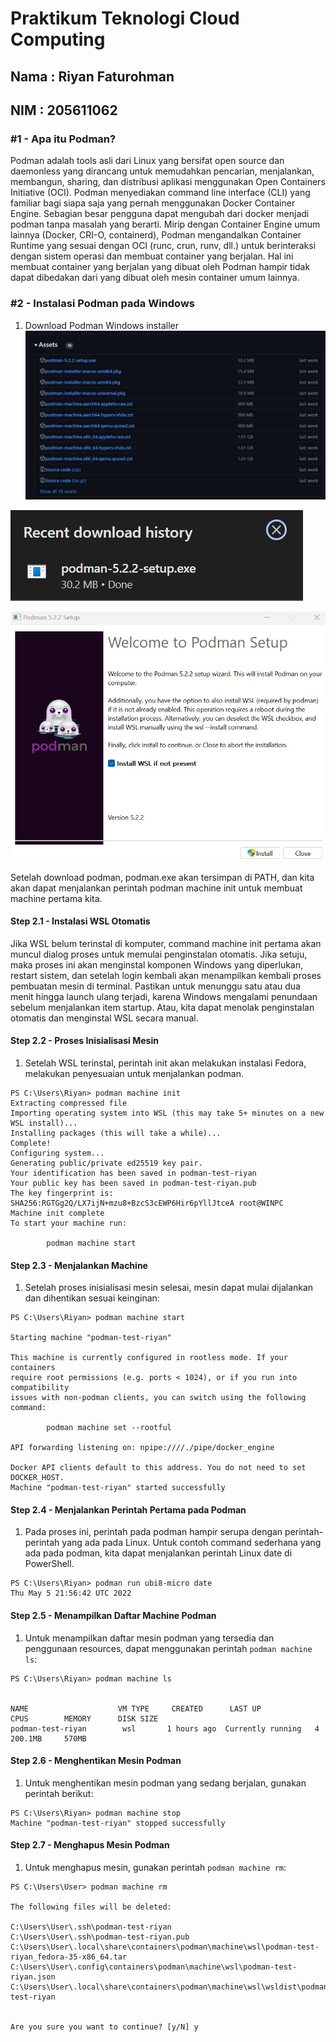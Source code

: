 Praktikum Teknologi Cloud Computing
=====================

Nama : Riyan Faturohman
--------
NIM : 205611062
--------


### #1 - Apa itu Podman?
Podman adalah tools asli dari Linux yang bersifat open source dan daemonless yang dirancang untuk memudahkan pencarian, menjalankan, membangun, sharing, dan distribusi aplikasi menggunakan Open Containers Initiative (OCI). Podman menyediakan command line interface (CLI) yang familiar bagi siapa saja yang pernah menggunakan Docker Container Engine. Sebagian besar pengguna dapat mengubah dari docker menjadi podman tanpa masalah yang berarti. Mirip dengan Container Engine umum lainnya (Docker, CRI-O, containerd), Podman mengandalkan Container Runtime yang sesuai dengan OCI (runc, crun, runv, dll.) untuk berinteraksi dengan sistem operasi dan membuat container yang berjalan. Hal ini membuat container yang berjalan yang dibuat oleh Podman hampir tidak dapat dibedakan dari yang dibuat oleh mesin container umum lainnya.

### #2 - Instalasi Podman pada Windows
1. Download Podman Windows installer
![01](img/img1.jpg)

![02](img/img2.jpg)

![03](img/img3.jpg)

Setelah download podman, podman.exe akan tersimpan di PATH, dan kita akan dapat menjalankan perintah podman machine init untuk membuat machine pertama kita.

#### Step 2.1 - Instalasi WSL Otomatis
Jika WSL belum terinstal di komputer, command machine init pertama akan muncul dialog proses untuk memulai penginstalan otomatis. Jika setuju, maka proses ini akan menginstal komponen Windows yang diperlukan, restart sistem, dan setelah login kembali akan menampilkan kembali proses pembuatan mesin di terminal. Pastikan untuk menunggu satu atau dua menit hingga launch ulang terjadi, karena Windows mengalami penundaan sebelum menjalankan item startup. Atau, kita dapat menolak penginstalan otomatis dan menginstal WSL secara manual.

#### Step 2.2 - Proses Inisialisasi Mesin
1. Setelah WSL terinstal, perintah init akan melakukan instalasi Fedora, melakukan penyesuaian untuk menjalankan podman.
```
PS C:\Users\Riyan> podman machine init
Extracting compressed file
Importing operating system into WSL (this may take 5+ minutes on a new WSL install)...
Installing packages (this will take a while)...
Complete!
Configuring system...
Generating public/private ed25519 key pair.
Your identification has been saved in podman-test-riyan
Your public key has been saved in podman-test-riyan.pub
The key fingerprint is:
SHA256:RGTGg2Q/LX7ijN+mzu8+BzcS3cEWP6Hir6pYllJtceA root@WINPC
Machine init complete
To start your machine run:

        podman machine start
```

#### Step 2.3 - Menjalankan Machine
1. Setelah proses inisialisasi mesin selesai, mesin dapat mulai dijalankan dan dihentikan sesuai keinginan:
```
PS C:\Users\Riyan> podman machine start

Starting machine "podman-test-riyan"

This machine is currently configured in rootless mode. If your containers
require root permissions (e.g. ports < 1024), or if you run into compatibility
issues with non-podman clients, you can switch using the following command:

        podman machine set --rootful

API forwarding listening on: npipe:////./pipe/docker_engine

Docker API clients default to this address. You do not need to set DOCKER_HOST.
Machine "podman-test-riyan" started successfully
```

#### Step 2.4 - Menjalankan Perintah Pertama pada Podman
1. Pada proses ini, perintah pada podman hampir serupa dengan perintah-perintah yang ada pada Linux. 
Untuk contoh command sederhana yang ada pada podman, kita dapat menjalankan perintah Linux date di PowerShell.
```
PS C:\Users\Riyan> podman run ubi8-micro date
Thu May 5 21:56:42 UTC 2022
```

#### Step 2.5 - Menampilkan Daftar Machine Podman
1. Untuk menampilkan daftar mesin podman yang tersedia dan penggunaan resources, dapat menggunakan perintah `podman machine ls`:
```
PS C:\Users\Riyan> podman machine ls


NAME                    VM TYPE     CREATED      LAST UP            CPUS        MEMORY      DISK SIZE
podman-test-riyan        wsl       1 hours ago  Currently running   4           200.1MB     570MB
```

#### Step 2.6 - Menghentikan Mesin Podman
1. Untuk menghentikan mesin podman yang sedang berjalan, gunakan perintah berikut:
```
PS C:\Users\Riyan> podman machine stop
Machine "podman-test-riyan" stopped successfully
```

#### Step 2.7 - Menghapus Mesin Podman
1. Untuk menghapus mesin, gunakan perintah `podman machine rm`: 
```
PS C:\Users\User> podman machine rm

The following files will be deleted:

C:\Users\User\.ssh\podman-test-riyan
C:\Users\User\.ssh\podman-test-riyan.pub
C:\Users\User\.local\share\containers\podman\machine\wsl\podman-test-riyan_fedora-35-x86_64.tar
C:\Users\User\.config\containers\podman\machine\wsl\podman-test-riyan.json
C:\Users\User\.local\share\containers\podman\machine\wsl\wsldist\podman-test-riyan


Are you sure you want to continue? [y/N] y
```
